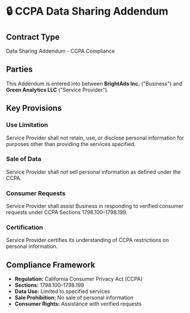 # 🔒 CCPA Data Sharing Addendum

## Contract Type
Data Sharing Addendum - CCPA Compliance

## Parties
This Addendum is entered into between **BrightAds Inc.** ("Business") and **Green Analytics LLC** ("Service Provider").

## Key Provisions

### Use Limitation
Service Provider shall not retain, use, or disclose personal information for purposes other than providing the services specified.

### Sale of Data
Service Provider shall not sell personal information as defined under the CCPA.

### Consumer Requests
Service Provider shall assist Business in responding to verified consumer requests under CCPA Sections 1798.100–1798.199.

### Certification
Service Provider certifies its understanding of CCPA restrictions on personal information.

## Compliance Framework
- **Regulation:** California Consumer Privacy Act (CCPA)
- **Sections:** 1798.100–1798.199
- **Data Use:** Limited to specified services
- **Sale Prohibition:** No sale of personal information
- **Consumer Rights:** Assistance with verified requests
